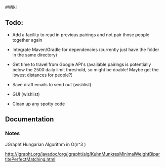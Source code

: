 #Wiki

## Todo:

- Add a facility to read in previous pairings and not pair those people together again
- Integrate Maven/Gradle for dependencies (currently just have the folder in the same directory)
- Get time to travel from Google API's (available pairings is potentially below the 2500 daily limit threshold, so might be doable! Maybe get the lowest distances for people?)
- Save draft emails to send out (wishlist)
- GUI (wishlist)

- Clean up any spotty code

## Documentation



### Notes

JGrapht Hungarian Algorithm in O(n^3 )

http://jgrapht.org/javadoc/org/jgrapht/alg/KuhnMunkresMinimalWeightBipartitePerfectMatching.html

